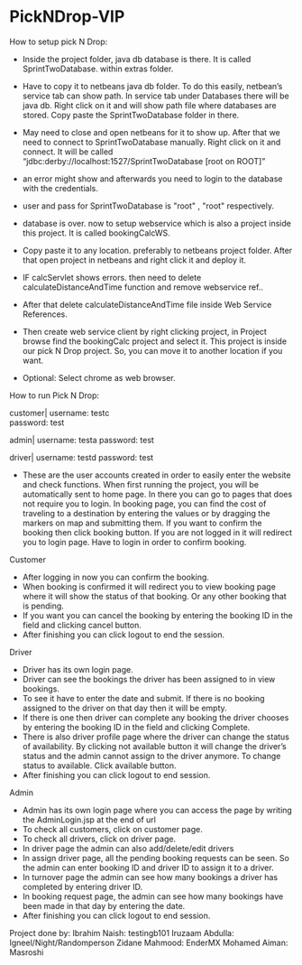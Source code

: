 # PickNDrop-VIP
How to setup pick N Drop:

- Inside the project folder, java db database is there. It is called SprintTwoDatabase. within extras folder.
- Have to copy it to netbeans java db folder. To do this easily, netbean’s service tab can show path. In service tab under Databases there will be java db. Right click on it and will show path file where databases are stored. Copy paste the SprintTwoDatabase folder in there.
- May need to close and open netbeans for it to show up. After that we need to connect to SprintTwoDatabase manually. Right click on it and connect. It will be called “jdbc:derby://localhost:1527/SprintTwoDatabase [root on ROOT]”
- an error might show and afterwards you need to login to the database with the credentials.
- user and pass for SprintTwoDatabase is "root" , "root" respectively.

- database is over. now to setup webservice which is also a project inside this project. It is called bookingCalcWS.
- Copy paste it to any location. preferably to netbeans project folder. After that open project in netbeans and right click it and deploy it.

- IF calcServlet shows errors. then need to delete calculateDistanceAndTime function and remove webservice ref.. 
- After that delete calculateDistanceAndTime file inside Web Service References.
- Then create web service client by right clicking project, in Project browse find the bookingCalc project and select it. This project is inside our pick N Drop project. So, you can move it to another location if you want.

- Optional: Select chrome as web browser. 




How to run Pick N Drop:

customer|
username: testc   
password: test

admin|
username: testa
password: test

driver|
username: testd
password: test

- These are the user accounts created in order to easily enter the website and check functions.
When first running the project, you will be automatically sent to home page.
In there you can go to pages that does not require you to login.
In booking page, you can find the cost of traveling to a destination by entering the values or by dragging the markers on map and submitting them. If you want to confirm the booking then click booking button. If you are not logged in it will redirect you to login page. Have to login in order to confirm booking.


Customer

- After logging in now you can confirm the booking.
- When booking is confirmed it will redirect you to view booking page where it will show the status of that booking. Or any other booking that is pending.
- If you want you can cancel the booking by entering the booking ID in the field and clicking cancel button.
- After finishing you can click logout to end the session.

Driver

- Driver has its own login page.
- Driver can see the bookings the driver has been assigned to in view bookings.
- To see it have to enter the date and submit. If there is no booking assigned to the driver on that day then it will be empty.
- If there is one then driver can complete any booking the driver chooses by entering the booking ID in the field and clicking Complete.
- There is also driver profile page where the driver can change the status of availability. By clicking not available button it will change the driver’s status and the admin cannot assign to the driver anymore. To change status to available. Click available button.
- After finishing you can click logout to end session.

Admin

- Admin has its own login page where you can access the page by writing the AdminLogin.jsp at the end of url
- To check all customers, click on customer page.
- To check all drivers, click on driver page.
- In driver page the admin can also add/delete/edit drivers
- In assign driver page, all the pending booking requests can be seen. So the admin can enter booking ID and driver ID to assign it to a driver.
- In turnover page the admin can see how many bookings a  driver has completed by entering driver ID.
- In booking request page, the admin can see how many bookings have been made in that day by entering the date.  
- After finishing you can click logout to end session.


Project done by:
Ibrahim Naish: testingb101
Iruzaam Abdulla: Igneel/Night/Randomperson
Zidane Mahmood: EnderMX
Mohamed Aiman: Masroshi

